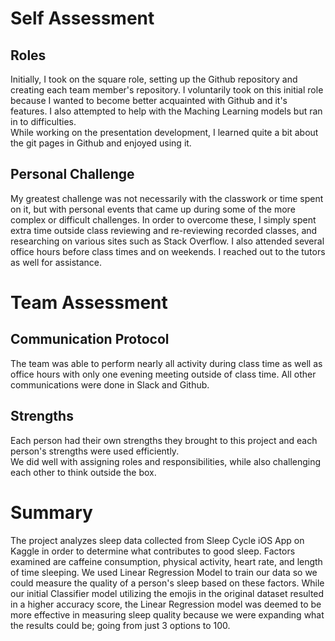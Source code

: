 # Self Assessment
## Roles
Initially, I took on the square role, setting up the Github repository and creating each team member's repository.  I voluntarily took on this initial role because I wanted to become better acquainted with Github and it's features.
I also attempted to help with the Maching Learning models but ran in to difficulties.  
While working on the presentation development, I learned quite a bit about the git pages in Github and enjoyed using it.

## Personal Challenge
My greatest challenge was not necessarily with the classwork or time spent on it, but with personal events that came up during some of the more complex or difficult challenges.  In order to overcome these, I simply spent extra time outside class reviewing and re-reviewing recorded classes, and researching on various sites such as Stack Overflow.  I also attended several office hours before class times and on weekends.  I reached out to the tutors as well for assistance.

# Team Assessment
## Communication Protocol
The team was able to perform nearly all activity during class time as well as office hours with only one evening meeting outside of class time. All other communications were done in Slack and Github.
## Strengths
Each person had their own strengths they brought to this project and each person's strengths were used efficiently.  
We did well with assigning roles and responsibilities, while also challenging each other to think outside the box.  

# Summary

The project analyzes sleep data collected from Sleep Cycle iOS App on Kaggle in order to determine what contributes to good sleep. Factors examined are caffeine consumption, physical activity, heart rate, and length of time sleeping. We used Linear Regression Model to train our data so we could measure the quality of a person's sleep based on these factors. While our initial Classifier model utilizing the emojis in the original dataset resulted in a higher accuracy score, the Linear Regression model was deemed to be more effective in measuring sleep quality because we were expanding what the results could be; going from just 3 options to 100.
